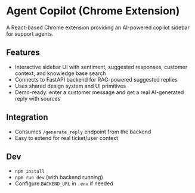 # Agent Copilot (Chrome Extension)

A React-based Chrome extension providing an AI-powered copilot sidebar for support agents.

## Features
- Interactive sidebar UI with sentiment, suggested responses, customer context, and knowledge base search
- Connects to FastAPI backend for RAG-powered suggested replies
- Uses shared design system and UI primitives
- Demo-ready: enter a customer message and get a real AI-generated reply with sources

## Integration
- Consumes `/generate_reply` endpoint from the backend
- Easy to extend for real ticket/user context

## Dev
- `npm install`
- `npm run dev` (with backend running)
- Configure `BACKEND_URL` in `.env` if needed
